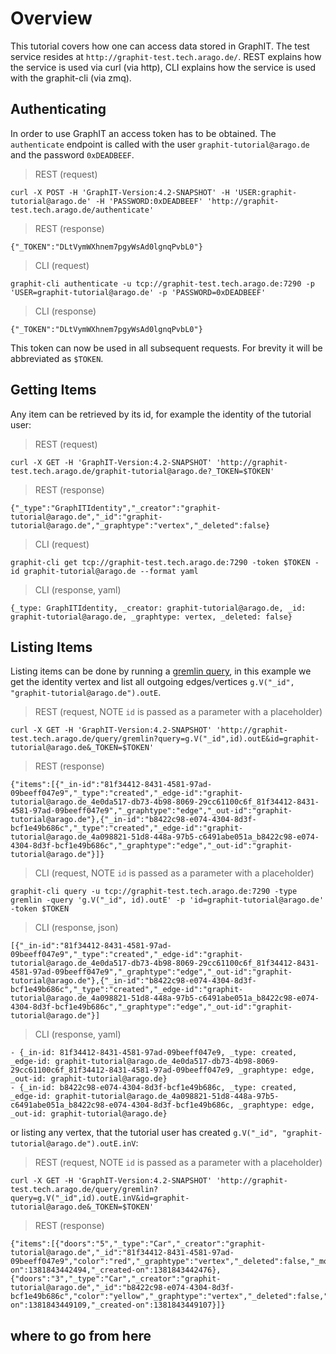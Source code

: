 # Overview

This tutorial covers how one can access data stored in GraphIT. The test service resides at `http://graphit-test.tech.arago.de/`.
REST explains how the service is used via curl (via http), CLI explains how the service is used with the graphit-cli (via zmq).

## Authenticating

In order to use GraphIT an access token has to be obtained. The `authenticate` endpoint is called with the user `graphit-tutorial@arago.de` and the password `0xDEADBEEF`.

> REST (request)

    curl -X POST -H 'GraphIT-Version:4.2-SNAPSHOT' -H 'USER:graphit-tutorial@arago.de' -H 'PASSWORD:0xDEADBEEF' 'http://graphit-test.tech.arago.de/authenticate'

> REST (response)

    {"_TOKEN":"DLtVymWXhnem7pgyWsAd0lgnqPvbL0"}


> CLI (request)

    graphit-cli authenticate -u tcp://graphit-test.tech.arago.de:7290 -p 'USER=graphit-tutorial@arago.de' -p 'PASSWORD=0xDEADBEEF'

> CLI (response)

    {"_TOKEN":"DLtVymWXhnem7pgyWsAd0lgnqPvbL0"}    

This token can now be used in all subsequent requests. For brevity it will be abbreviated as `$TOKEN`.    

## Getting Items

Any item can be retrieved by its id, for example the identity of the tutorial user:

> REST (request)

    curl -X GET -H 'GraphIT-Version:4.2-SNAPSHOT' 'http://graphit-test.tech.arago.de/graphit-tutorial@arago.de?_TOKEN=$TOKEN'

> REST (response)

    {"_type":"GraphITIdentity","_creator":"graphit-tutorial@arago.de","_id":"graphit-tutorial@arago.de","_graphtype":"vertex","_deleted":false}


> CLI (request)

    graphit-cli get tcp://graphit-test.tech.arago.de:7290 -token $TOKEN -id graphit-tutorial@arago.de --format yaml

> CLI (response, yaml)

    {_type: GraphITIdentity, _creator: graphit-tutorial@arago.de, _id: graphit-tutorial@arago.de, _graphtype: vertex, _deleted: false}    


## Listing Items

Listing items can be done by running a [gremlin query](http://gremlindocs.com/), in this example we get the identity vertex and list all outgoing edges/vertices `g.V("_id", "graphit-tutorial@arago.de").outE`.

> REST (request, NOTE `id` is passed as a parameter with a placeholder)

    curl -X GET -H 'GraphIT-Version:4.2-SNAPSHOT' 'http://graphit-test.tech.arago.de/query/gremlin?query=g.V("_id",id).outE&id=graphit-tutorial@arago.de&_TOKEN=$TOKEN'

> REST (response)

    {"items":[{"_in-id":"81f34412-8431-4581-97ad-09beeff047e9","_type":"created","_edge-id":"graphit-tutorial@arago.de_4e0da517-db73-4b98-8069-29cc61100c6f_81f34412-8431-4581-97ad-09beeff047e9","_graphtype":"edge","_out-id":"graphit-tutorial@arago.de"},{"_in-id":"b8422c98-e074-4304-8d3f-bcf1e49b686c","_type":"created","_edge-id":"graphit-tutorial@arago.de_4a098821-51d8-448a-97b5-c6491abe051a_b8422c98-e074-4304-8d3f-bcf1e49b686c","_graphtype":"edge","_out-id":"graphit-tutorial@arago.de"}]}


> CLI (request, NOTE `id` is passed as a parameter with a placeholder)

    graphit-cli query -u tcp://graphit-test.tech.arago.de:7290 -type gremlin -query 'g.V("_id", id).outE' -p 'id=graphit-tutorial@arago.de' -token $TOKEN

> CLI (response, json)

    [{"_in-id":"81f34412-8431-4581-97ad-09beeff047e9","_type":"created","_edge-id":"graphit-tutorial@arago.de_4e0da517-db73-4b98-8069-29cc61100c6f_81f34412-8431-4581-97ad-09beeff047e9","_graphtype":"edge","_out-id":"graphit-tutorial@arago.de"},{"_in-id":"b8422c98-e074-4304-8d3f-bcf1e49b686c","_type":"created","_edge-id":"graphit-tutorial@arago.de_4a098821-51d8-448a-97b5-c6491abe051a_b8422c98-e074-4304-8d3f-bcf1e49b686c","_graphtype":"edge","_out-id":"graphit-tutorial@arago.de"}]  

> CLI (response, yaml)

    - {_in-id: 81f34412-8431-4581-97ad-09beeff047e9, _type: created, _edge-id: graphit-tutorial@arago.de_4e0da517-db73-4b98-8069-29cc61100c6f_81f34412-8431-4581-97ad-09beeff047e9, _graphtype: edge, _out-id: graphit-tutorial@arago.de}
    - {_in-id: b8422c98-e074-4304-8d3f-bcf1e49b686c, _type: created, _edge-id: graphit-tutorial@arago.de_4a098821-51d8-448a-97b5-c6491abe051a_b8422c98-e074-4304-8d3f-bcf1e49b686c, _graphtype: edge, _out-id: graphit-tutorial@arago.de}

or listing any vertex, that the tutorial user has created `g.V("_id", "graphit-tutorial@arago.de").outE.inV`:

> REST (request, NOTE `id` is passed as a parameter with a placeholder)

    curl -X GET -H 'GraphIT-Version:4.2-SNAPSHOT' 'http://graphit-test.tech.arago.de/query/gremlin?query=g.V("_id",id).outE.inV&id=graphit-tutorial@arago.de&_TOKEN=$TOKEN'

> REST (response)

    {"items":[{"doors":"5","_type":"Car","_creator":"graphit-tutorial@arago.de","_id":"81f34412-8431-4581-97ad-09beeff047e9","color":"red","_graphtype":"vertex","_deleted":false,"_modified-on":1381843442494,"_created-on":1381843442476},{"doors":"3","_type":"Car","_creator":"graphit-tutorial@arago.de","_id":"b8422c98-e074-4304-8d3f-bcf1e49b686c","color":"yellow","_graphtype":"vertex","_deleted":false,"_modified-on":1381843449109,"_created-on":1381843449107}]}



## where to go from here